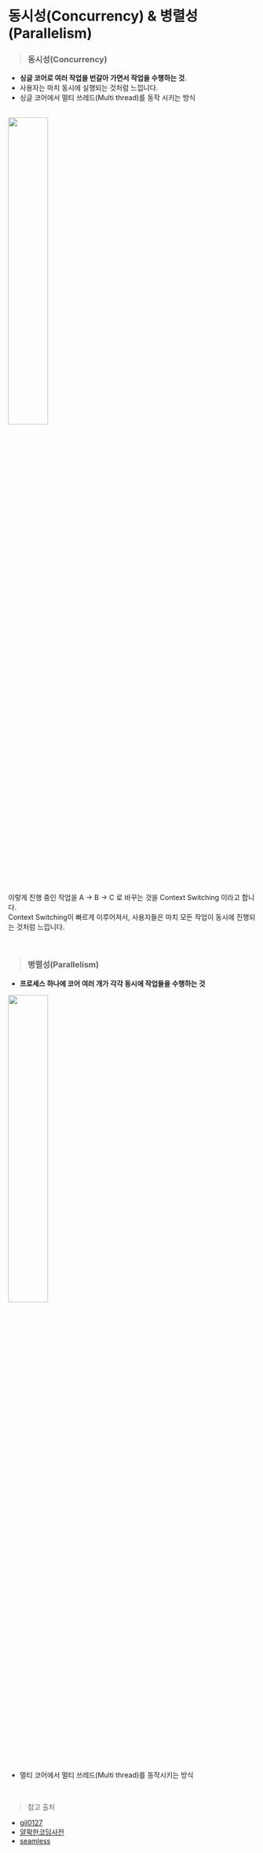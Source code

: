 # 동시성(Concurrency) & 병렬성(Parallelism)

> ### 동시성(Concurrency)
- **싱글 코어로 여러 작업을 번갈아 가면서 작업을 수행하는 것**.
- 사용자는 마치 동시에 실행되는 것처럼 느낍니다.
- 싱글 코어에서 멀티 쓰레드(Multi thread)를 동작 시키는 방식

<br>

<img src="https://user-images.githubusercontent.com/68800789/149155733-e342efa9-7b91-4cb5-bc46-3bc21dccc2d5.gif" width="40%">

이렇게 진행 중인 작업을 A -> B -> C 로 바꾸는 것을 Context Switching 이라고 합니다.  
Context Switching이 빠르게 이루어져서, 사용자들은 마치 모든 작업이 동시에 진행되는 것처럼 느낍니다.

<br>

> ### 병렬성(Parallelism)
- **프로세스 하나에 코어 여러 개가 각각 동시에 작업들을 수행하는 것**

<img src="https://user-images.githubusercontent.com/68800789/149155730-043837d7-ffbd-41bd-b24c-3a9200cc92f0.gif" width="40%">

- 멀티 코어에서 멀티 쓰레드(Multi thread)를 동작시키는 방식

<br>

> 참고 출처
- [gil0127](https://velog.io/@gil0127/%EC%8B%B1%EA%B8%80%EC%8A%A4%EB%A0%88%EB%93%9CSingle-thread-vs-%EB%A9%80%ED%8B%B0%EC%8A%A4%EB%A0%88%EB%93%9C-Multi-thread)
- [얄팍한코딩사전](https://www.youtube.com/watch?v=iks_Xb9DtTM)
- [seamless](https://seamless.tistory.com/42)